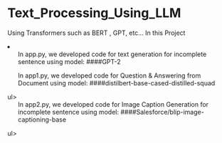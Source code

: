 # Text_Processing_Using_LLM
Using Transformers such as BERT , GPT, etc...
In this Project 
<li><ul>In app.py, we developed code for text generation for incomplete sentence using model: ####GPT-2 </ul>
<ul>In app1.py, we developed code for Question & Answering from Document using model: ####distilbert-base-cased-distilled-squad</ul>ul>
<ul>In app2.py, we developed code for Image Caption Generation for incomplete sentence using model: ####Salesforce/blip-image-captioning-base</ul>ul>
</li>
